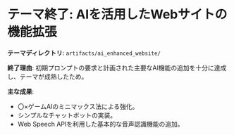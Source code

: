 # テーマ終了: AIを活用したWebサイトの機能拡張

**テーマディレクトリ**: `artifacts/ai_enhanced_website/`

**終了理由**: 
初期プロンプトの要求と計画された主要なAI機能の追加を十分に達成し、テーマが成熟したため。

**主な成果**: 
- 〇×ゲームAIのミニマックス法による強化。
- シンプルなチャットボットの実装。
- Web Speech APIを利用した基本的な音声認識機能の追加。
